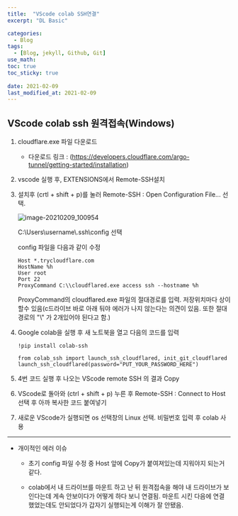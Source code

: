 ```yaml
---
title:  "VScode colab SSH연결"
excerpt: "DL Basic"

categories:
  - Blog
tags:
  - [Blog, jekyll, Github, Git]
use_math: 
toc: true
toc_sticky: true
 
date: 2021-02-09
last_modified_at: 2021-02-09
---
```


## VScode colab ssh 원격접속(Windows)


1. cloudflare.exe 파일 다운로드 

    * 다운로드 링크 : (https://developers.cloudflare.com/argo-tunnel/getting-started/installation)

2. vscode 실행 후, EXTENSIONS에서 Remote-SSH설치 

3. 설치후 (crtl + shift + p)를 눌러 Remote-SSH : Open Configuration File... 선택. 

    ![image-20210209_100954](../../assets/img/boostcamp/20210209_100954.png)

    C:\\Users\\username\\.ssh\\config 선택

    config 파일을 다음과 같이 수정

    ```
    Host *.trycloudflare.com
    HostName %h
    User root
    Port 22
    ProxyCommand C:\\cloudflared.exe access ssh --hostname %h  
    ```
    ProxyCommand의 cloudflared.exe 파일의 절대경로를 입력. 저장위치마다 상이할수 있음(c드라이브 바로 아래 둬야 에러가 나지 않는다는 의견이 있음. 또한 절대경로의 "\\" 가 2개있어야 된다고 함.)

4. Google colab을 실행 후 새 노트북을 열고 다음의 코드를 입력

    ```
    !pip install colab-ssh

    from colab_ssh import launch_ssh_cloudflared, init_git_cloudflared
    launch_ssh_cloudflared(password="PUT_YOUR_PASSWORD_HERE")
    ```

5. 4번 코드 실행 후 나오는 VScode remote SSH 의 결과 Copy 

6. VScode로 돌아와 (ctrl + shift + p) 누른 후 Remote-SSH : Connect to Host 선택 후 아까 복사한 코드 붙여넣기

7.  새로운 VScode가 실행되면 os 선택창의 Linux 선택. 비밀번호 입력 후 colab 사용 


---

* 개이적인 에러 이슈

    * 초기 config 파일 수정 중 Host 앞에 Copy가 붙여져있는데 지워야지 되는거 같다.

    * colab에서 내 드라이브를 마운트 하고 난 뒤 원격접속을 해야 내 드라이브가 보인다는데 게속 안보이다가 어떻게 하다 보니 연결됨. 마운트 시킨 다음에 연결 했었는데도 안되었다가 갑자기 실행되는게 이해가 잘 안됐음.
